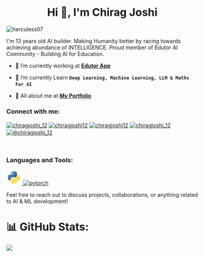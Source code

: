 <h1 align="center">Hi 👋, I'm Chirag Joshi</h1>
<!-- <h3 align="center">Making Humanity better By AI Racing</h3> -->
<p align="left"> <img src="https://komarev.com/ghpvc/?username=chiragjoshi12&label=Profile%20views&color=0e75b6&style=flat" alt="herculess07" /> </p>

I'm 13 years old AI builder. Making Humanity better by racing towards achieving abundance of INTELLIGENCE. Proud member of Edutor AI Community - Building AI for Education.

- 🔭 I’m currently working at [**Edutor App**](https://edutorapp.com/)

- 🌱 I’m currently Learn **```Deep Learning, Machine Learning, LLM & Maths For AI```**

- 📱 All about me at [**My Portfolio**](https://chiragjoshi.netlify.app/)

<h3 align="left">Connect with me:</h3>
<p align="left">
<a href="https://twitter.com/chiragjoshi_12" target="blank"><img align="center" src="https://raw.githubusercontent.com/rahuldkjain/github-profile-readme-generator/master/src/images/icons/Social/twitter.svg" alt="chiragjoshi_12" height="30" width="40" /></a>
<a href="https://linkedin.com/in/chiragjoshi12" target="blank"><img align="center" src="https://raw.githubusercontent.com/rahuldkjain/github-profile-readme-generator/master/src/images/icons/Social/linked-in-alt.svg" alt="chiragjoshi12" height="30" width="40" /></a>
<a href="https://kaggle.com/chiragjoshi12" target="blank"><img align="center" src="https://raw.githubusercontent.com/rahuldkjain/github-profile-readme-generator/master/src/images/icons/Social/kaggle.svg" alt="chiragjoshi12" height="30" width="40" /></a>
<a href="https://instagram.com/chiragjoshi_12" target="blank"><img align="center" src="https://raw.githubusercontent.com/rahuldkjain/github-profile-readme-generator/master/src/images/icons/Social/instagram.svg" alt="chiragjoshi_12" height="30" width="40" /></a>
<a href="https://medium.com/@chiragjoshi_12" target="blank"><img align="center" src="https://raw.githubusercontent.com/rahuldkjain/github-profile-readme-generator/master/src/images/icons/Social/medium.svg" alt="@chiragjoshi_12" height="30" width="40" /></a>
</p>
<br>
<h3 align="left">Languages and Tools:</h3>
<p align="left"> <a href="https://www.python.org" target="_blank" rel="noreferrer"> <img src="https://raw.githubusercontent.com/devicons/devicon/master/icons/python/python-original.svg" alt="python" width="40" height="40"/> </a> <a href="https://pytorch.org/" target="_blank" rel="noreferrer"> <img src="https://www.vectorlogo.zone/logos/pytorch/pytorch-icon.svg" alt="pytorch" width="40" height="40"/> </a> </p>

Feel free to reach out to discuss projects, collaborations, or anything related to AI & ML development!
# 📊 GitHub Stats:
![](https://github-readme-streak-stats.herokuapp.com/?user=chiragjoshi12&theme=dark&hide_border=true)<br/>
